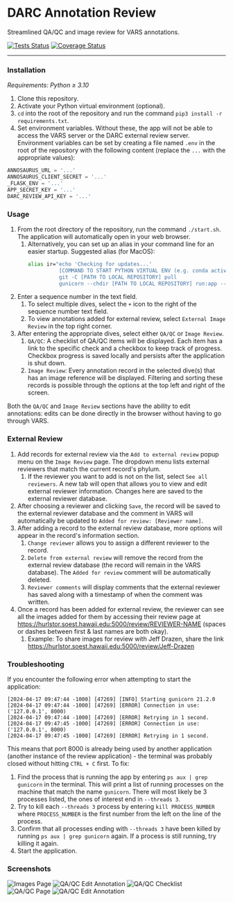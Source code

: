 # DARC Annotation Review
Streamlined QA/QC and image review for VARS annotations.

[![Tests Status](https://darc-uhm.github.io/annotation-review/junit/junit.svg)](https://darc-uhm.github.io/annotation-review/junit/report.html)
[![Coverage Status](https://darc-uhm.github.io/annotation-review/coverage/coverage.svg)](https://darc-uhm.github.io/annotation-review/coverage/)
***

### Installation

_Requirements: Python ≥ 3.10_

1. Clone this repository.
2. Activate your Python virtual environment (optional).
3. `cd` into the root of the repository and run the command `pip3 install -r requirements.txt`.
4. Set environment variables. Without these, the app will not be able to access the VARS server or the DARC external review server. Environment variables can be set by creating a file named `.env` in the root of the repository with the following content (replace the `...` with the appropriate values):

```python
ANNOSAURUS_URL = '...'
ANNOSAURUS_CLIENT_SECRET = '...'
_FLASK_ENV = '...'
APP_SECRET_KEY = '...'
DARC_REVIEW_API_KEY = '...'
```

### Usage

1. From the root directory of the repository, run the command `./start.sh`. The application will automatically open in your web browser.
   1. Alternatively, you can set up an alias in your command line for an easier startup. Suggested alias (for MacOS):
      ```bash
      alias ir="echo 'Checking for updates...'
                [COMMAND TO START PYTHON VIRTUAL ENV (e.g. conda activate darc)]
                git -C [PATH TO LOCAL REPOSITORY] pull
                gunicorn --chdir [PATH TO LOCAL REPOSITORY] run:app --threads 3"
      ```
2. Enter a sequence number in the text field.
   1. To select multiple dives, select the `+` icon to the right of the sequence number text field.
   2. To view annotations added for external review, select `External Image Review` in the top right corner.
3. After entering the appropriate dives, select either `QA/QC` or `Image Review`.
   1. `QA/QC`: A checklist of QA/QC items will be displayed. Each item has a link to the specific check and a checkbox to keep track of progress. Checkbox progress is saved locally and persists after the application is shut down.
   2. `Image Review`: Every annotation record in the selected dive(s) that has an image reference will be displayed. Filtering and sorting these records is possible through the options at the top left and right of the screen.

Both the `QA/QC` and `Image Review` sections have the ability to edit annotations: edits can be done directly in the browser without having to go through VARS.

### External Review

1. Add records for external review via the `Add to external review` popup menu on the `Image Review` page. The dropdown menu lists external reviewers that match the current record's phylum.
   1. If the reviewer you want to add is not on the list, select `See all reviewers`. A new tab will open that allows you to view and edit external reviewer information. Changes here are saved to the external reviewer database.
2. After choosing a reviewer and clicking `Save`, the record will be saved to the external reviewer database and the comment in VARS will automatically be updated to `Added for review: [Reviewer name]`.
3. After adding a record to the external review database, more options will appear in the record's information section.
   1. `Change reviewer` allows you to assign a different reviewer to the record.
   2. `Delete from external review` will remove the record from the external review database (the record will remain in the VARS database). The `Added for review` comment will be automatically deleted.
   3. `Reviewer comments` will display comments that the external reviewer has saved along with a timestamp of when the comment was written.
4. Once a record has been added for external review, the reviewer can see all the images added for them by accessing their review page at https://hurlstor.soest.hawaii.edu:5000/review/REVIEWER-NAME (spaces or dashes between first & last names are both okay).
   1. Example: To share images for review with Jeff Drazen, share the link https://hurlstor.soest.hawaii.edu:5000/review/Jeff-Drazen

### Troubleshooting

If you encounter the following error when attempting to start the application:
```
[2024-04-17 09:47:44 -1000] [47269] [INFO] Starting gunicorn 21.2.0
[2024-04-17 09:47:44 -1000] [47269] [ERROR] Connection in use: ('127.0.0.1', 8000)
[2024-04-17 09:47:44 -1000] [47269] [ERROR] Retrying in 1 second.
[2024-04-17 09:47:45 -1000] [47269] [ERROR] Connection in use: ('127.0.0.1', 8000)
[2024-04-17 09:47:45 -1000] [47269] [ERROR] Retrying in 1 second.
```

This means that port 8000 is already being used by another application (another instance of the review application) - the terminal was probably closed without hitting `CTRL + C` first. To fix:

1) Find the process that is running the app by entering `ps aux | grep gunicorn` in the terminal. This will print a list of running processes on the machine that match the name `gunicorn`. There will most likely be 3 processes listed, the ones of interest end in `--threads 3`.
2) Try to kill each `--threads 3` process by entering `kill PROCESS_NUMBER` where `PROCESS_NUMBER` is the first number from the left on the line of the process.
3) Confirm that all processes ending with `--threads 3` have been killed by running `ps aux | grep gunicorn` again. If a process is still running, try killing it again.
4) Start the application.

### Screenshots

![Images Page](https://i.imgur.com/VUHPDIs.png)
![QA/QC Edit Annotation](https://i.imgur.com/N01V8dK.png)
![QA/QC Checklist](https://i.imgur.com/TYYFT5P.png)
![QA/QC Page](https://i.imgur.com/yMNIzyY.png)
![QA/QC Edit Annotation](https://i.imgur.com/GqxueOH.png)
